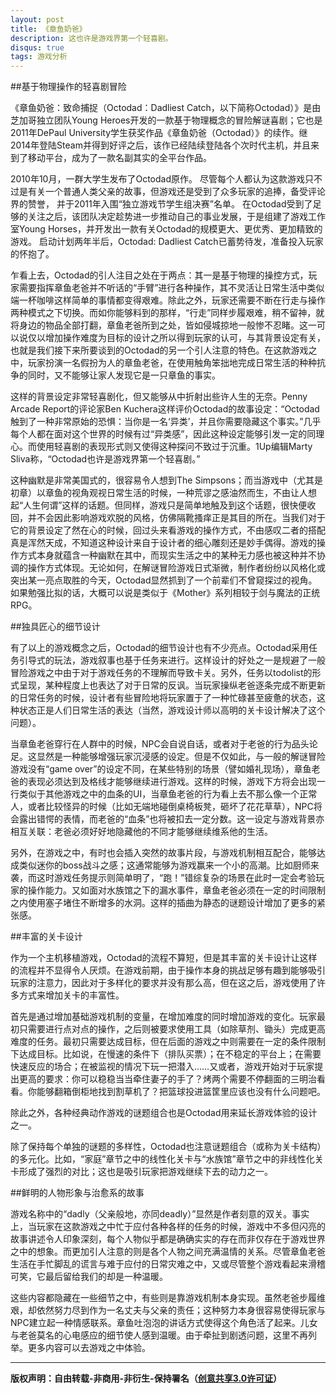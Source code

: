 ```yaml
---
layout: post
title: 《章鱼奶爸》
description: 这也许是游戏界第一个轻喜剧。
disqus: true
tags: 游戏分析
---
```

##基于物理操作的轻喜剧冒险

《章鱼奶爸：致命捕捉（Octodad：Dadliest Catch，以下简称Octodad）》是由芝加哥独立团队Young Heroes开发的一款基于物理概念的冒险解谜喜剧；它也是2011年DePaul University学生获奖作品《章鱼奶爸（Octodad）》的续作。继2014年登陆Steam并得到好评之后，该作已经陆续登陆各个次时代主机，并且来到了移动平台，成为了一款名副其实的全平台作品。

2010年10月，一群大学生发布了Octodad原作。 尽管每个人都认为这款游戏只不过是有关一个普通人类父亲的故事，但游戏还是受到了众多玩家的追捧，备受评论界的赞誉， 并于2011年入围“独立游戏节学生组决赛”名单。 在Octodad受到了足够的关注之后，该团队决定趁势进一步推动自己的事业发展，于是组建了游戏工作室Young Horses，并开发出一款有关Octodad的规模更大、更优秀、更加精致的游戏。 启动计划两年半后，Octodad: Dadliest Catch已蓄势待发，准备投入玩家的怀抱了。 

乍看上去，Octodad的引人注目之处在于两点：其一是基于物理的操控方式，玩家需要指挥章鱼老爸并不听话的“手臂”进行各种操作，其不灵活让日常生活中类似端一杯咖啡这样简单的事情都变得艰难。除此之外，玩家还需要不断在行走与操作两种模式之下切换。而如你能够料到的那样，“行走”同样步履艰难，稍不留神，就将身边的物品全部打翻，章鱼老爸所到之处，皆如侵城掠地一般惨不忍睹。这一可以说仅以增加操作难度为目标的设计之所以得到玩家的认可，与其背景设定有关，也就是我们接下来所要谈到的Octodad的另一个引人注意的特色。在这款游戏之中，玩家扮演一名假扮为人的章鱼老爸，在使用触角笨拙地完成日常生活的种种抗争的同时，又不能够让家人发现它是一只章鱼的事实。

这样的背景设定非常轻喜剧化，但又能够从中折射出些许人生的无奈。Penny Arcade Report的评论家Ben Kuchera这样评价Octodad的故事设定：“Octodad触到了一种非常原始的恐惧：当你是一名‘异类’，并且你需要隐藏这个事实。”几乎每个人都在面对这个世界的时候有过“异类感”，因此这种设定能够引发一定的同理心。而使用轻喜剧的表现形式则又使得这种探问不致过于沉重。1Up编辑Marty Sliva称，“Octodad也许是游戏界第一个轻喜剧。”

这种幽默是非常美国式的，很容易令人想到The Simpsons；而当游戏中（尤其是初章）以章鱼的视角观视日常生活的时候，一种荒谬之感油然而生，不由让人想起“人生何谓”这样的话题。但同样，游戏只是简单地触及到这个话题，很快便收回，并不会因此影响游戏欢脱的风格，仿佛隔靴搔痒正是其目的所在。当我们对于它的背景设定了然在心的时候，回过头来看游戏的操作方式，不由感叹二者的搭配真是浑然天成，不知道这种设计来自于设计者的细心雕刻还是妙手偶得。游戏的操作方式本身就蕴含一种幽默在其中，而现实生活之中的某种无力感也被这种并不协调的操作方式体现。无论如何，在解谜冒险游戏日式渐微，制作者纷纷以风格化或突出某一亮点取胜的今天，Octodad显然抓到了一个前辈们不曾窥探过的视角。如果勉强比拟的话，大概可以说是类似于《Mother》系列相较于剑与魔法的正统RPG。

##独具匠心的细节设计

有了以上的游戏概念之后，Octodad的细节设计也有不少亮点。Octodad采用任务引导式的玩法，游戏叙事也基于任务来进行。这样设计的好处之一是规避了一般冒险游戏之中由于对于游戏任务的不理解而导致卡关。另外，任务以todolist的形式呈现，某种程度上也表达了对于日常的反讽。当玩家操纵老爸逐条完成不断更新的日常任务的时候，设计者有些冒险地将玩家置于了一种忙碌甚至疲惫的状态，这种状态正是人们日常生活的表达（当然，游戏设计师以高明的关卡设计解决了这个问题）。

当章鱼老爸穿行在人群中的时候，NPC会自说自话，或者对于老爸的行为品头论足。这显然是一种能够增强玩家沉浸感的设定。但是不仅如此，与一般的解谜冒险游戏没有“game over”的设定不同，在某些特别的场景（譬如婚礼现场），章鱼老爸的表现必须达到及格线才能够继续进行游戏。这样的时候，游戏下方将会出现一行类似于其他游戏之中的血条的UI，当章鱼老爸的行为看上去不那么像一个正常人，或者比较怪异的时候（比如无端地碰倒桌椅板凳，砸坏了花花草草），NPC将会露出错愕的表情，而老爸的“血条”也将被扣去一定分数。这一设定与游戏背景亦相互关联：老爸必须好好地隐藏他的不同才能够继续维系他的生活。

另外，在游戏之中，有时也会插入突然的故事片段，与游戏机制相互配合，能够达成类似迷你的boss战斗之感；这通常能够为游戏赢来一个小的高潮。比如厨师来袭，而这时游戏任务提示则简单明了，“跑！”错综复杂的场景在此时一定会考验玩家的操作能力。又如面对水族馆之下的漏水事件，章鱼老爸必须在一定的时间限制之内使用塞子堵住不断增多的水洞。这样的插曲为静态的谜题设计增加了更多的紧张感。

##丰富的关卡设计

作为一个主机移植游戏，Octodad的流程不算短，但是其丰富的关卡设计让这样的流程并不显得令人厌烦。在游戏前期，由于操作本身的挑战足够有趣到能够吸引玩家的注意力，因此对于多样化的要求并没有那么高，但在这之后，游戏使用了许多方式来增加关卡的丰富性。

首先是通过增加基础游戏机制的变量，在增加难度的同时增加游戏的变化。玩家最初只需要进行点对点的操作，之后则被要求使用工具（如除草剂、锄头）完成更高难度的任务。最初只需要达成目标，但在后面的游戏之中则需要在一定的条件限制下达成目标。比如说，在慢速的条件下（排队买票）；在不稳定的平台上；在需要快速反应的场合；在被监视的情况下玩一把潜入……又或者，游戏开始对于玩家提出更高的要求：你可以稳稳当当牵住妻子的手了？烤两个需要不停翻面的三明治看看。你能够翻箱倒柜地找到割草机了？把篮球投进篮筐里应该也没有什么问题吧。

除此之外，各种经典动作游戏的谜题组合也是Octodad用来延长游戏体验的设计之一。

除了保持每个单独的谜题的多样性，Octodad也注意谜题组合（或称为关卡结构）的多元化。比如，“家庭”章节之中的线性化关卡与“水族馆”章节之中的非线性化关卡形成了强烈的对比；这也是吸引玩家把游戏继续下去的动力之一。

##鲜明的人物形象与治愈系的故事

游戏名称中的“dadly（父亲般地，亦同deadly）”显然是作者刻意的双关。事实上，当玩家在这款游戏之中忙于应付各种各样的任务的时候，游戏中不多但闪亮的故事讲述令人印象深刻，每个人物似乎都是确确实实的存在而非仅存在于游戏世界之中的想象。而更加引人注意的则是各个人物之间充满温情的关系。尽管章鱼老爸生活在手忙脚乱的谎言与难于应付的日常灾难之中，又或尽管整个游戏看起来滑稽可笑，它最后留给我们的却是一种温暖。

这些内容都隐藏在一些细节之中，有些则是靠游戏机制本身实现。虽然老爸步履维艰，却依然努力尽到作为一名丈夫与父亲的责任；这种努力本身很容易使得玩家与NPC建立起一种情感联系。章鱼吐泡泡的讲话方式使得这个角色活了起来。儿女与老爸莫名的心电感应的细节使人感到温暖。由于牵扯到剧透问题，这里不再列举。更多内容可以去游戏之中体验。

---
**版权声明：自由转载-非商用-非衍生-保持署名（[创意共享3.0许可证](https://creativecommons.org/licenses/by-nc-nd/3.0/deed.zh)）**
